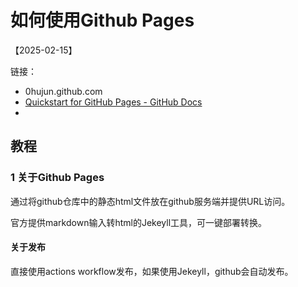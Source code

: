 # 如何使用Github Pages

【2025-02-15】

链接：

* 0hujun.github.com
* [Quickstart for GitHub Pages - GitHub Docs](https://docs.github.com/en/pages/quickstart)
* 

## 教程

### 1 关于Github Pages

通过将github仓库中的静态html文件放在github服务端并提供URL访问。

官方提供markdown输入转html的Jekeyll工具，可一键部署转换。

#### 关于发布

直接使用actions workflow发布，如果使用Jekeyll，github会自动发布。